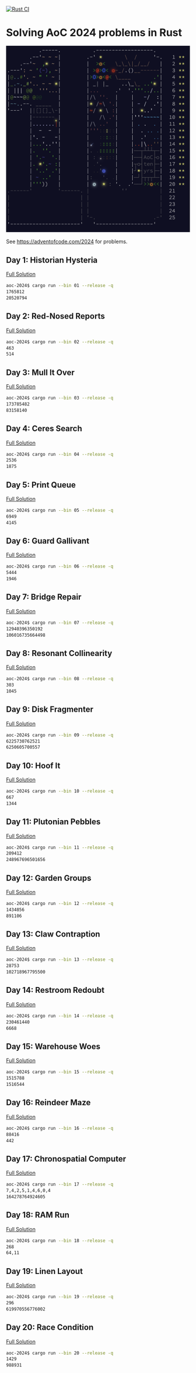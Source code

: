 [![Rust CI](https://github.com/DrearyLisper/aoc-2024/actions/workflows/rust.yml/badge.svg)](https://github.com/DrearyLisper/aoc-2024/actions/workflows/rust.yml)


# Solving AoC 2024 problems in Rust

![Logo](https://raw.githubusercontent.com/DrearyLisper/aoc-2024/main/images/logo.png)

See https://adventofcode.com/2024 for problems.

## Day 1: Historian Hysteria

[Full Solution](https://github.com/DrearyLisper/aoc-2024/tree/main/src/01/main.rs)

``` bash
aoc-2024$ cargo run --bin 01 --release -q
1765812
20520794
```

## Day 2: Red-Nosed Reports

[Full Solution](https://github.com/DrearyLisper/aoc-2024/tree/main/src/02/main.rs)

``` bash
aoc-2024$ cargo run --bin 02 --release -q
463
514
```

## Day 3: Mull It Over

[Full Solution](https://github.com/DrearyLisper/aoc-2024/tree/main/src/03/main.rs)

``` bash
aoc-2024$ cargo run --bin 03 --release -q
173785482
83158140
```

## Day 4: Ceres Search

[Full Solution](https://github.com/DrearyLisper/aoc-2024/tree/main/src/04/main.rs)

``` bash
aoc-2024$ cargo run --bin 04 --release -q
2536
1875
```

## Day 5: Print Queue
[Full Solution](https://github.com/DrearyLisper/aoc-2024/tree/main/src/05/main.rs)

``` bash
aoc-2024$ cargo run --bin 05 --release -q
6949
4145
```

## Day 6: Guard Gallivant
[Full Solution](https://github.com/DrearyLisper/aoc-2024/tree/main/src/06/main.rs)

``` bash
aoc-2024$ cargo run --bin 06 --release -q
5444
1946
```

## Day 7: Bridge Repair
[Full Solution](https://github.com/DrearyLisper/aoc-2024/tree/main/src/07/main.rs)

``` bash
aoc-2024$ cargo run --bin 07 --release -q
12940396350192
106016735664498
```

## Day 8: Resonant Collinearity
[Full Solution](https://github.com/DrearyLisper/aoc-2024/tree/main/src/08/main.rs)

``` bash
aoc-2024$ cargo run --bin 08 --release -q
303
1045
```

## Day 9: Disk Fragmenter
[Full Solution](https://github.com/DrearyLisper/aoc-2024/tree/main/src/09/main.rs)

``` bash
aoc-2024$ cargo run --bin 09 --release -q
6225730762521
6250605700557
```

## Day 10: Hoof It
[Full Solution](https://github.com/DrearyLisper/aoc-2024/tree/main/src/10/main.rs)

``` bash
aoc-2024$ cargo run --bin 10 --release -q
667
1344
```

## Day 11: Plutonian Pebbles
[Full Solution](https://github.com/DrearyLisper/aoc-2024/tree/main/src/11/main.rs)

``` bash
aoc-2024$ cargo run --bin 11 --release -q
209412
248967696501656
```

## Day 12: Garden Groups
[Full Solution](https://github.com/DrearyLisper/aoc-2024/tree/main/src/12/main.rs)

``` bash
aoc-2024$ cargo run --bin 12 --release -q
1434856
891106
```

## Day 13: Claw Contraption
[Full Solution](https://github.com/DrearyLisper/aoc-2024/tree/main/src/13/main.rs)

``` bash
aoc-2024$ cargo run --bin 13 --release -q
28753
102718967795500
```


## Day 14: Restroom Redoubt
[Full Solution](https://github.com/DrearyLisper/aoc-2024/tree/main/src/14/main.rs)

``` bash
aoc-2024$ cargo run --bin 14 --release -q
230461440
6668
```

## Day 15: Warehouse Woes
[Full Solution](https://github.com/DrearyLisper/aoc-2024/tree/main/src/15/main.rs)

``` bash
aoc-2024$ cargo run --bin 15 --release -q 
1515788
1516544
```

## Day 16: Reindeer Maze
[Full Solution](https://github.com/DrearyLisper/aoc-2024/tree/main/src/16/main.rs)

``` bash
aoc-2024$ cargo run --bin 16 --release -q 
88416
442
```

## Day 17: Chronospatial Computer
[Full Solution](https://github.com/DrearyLisper/aoc-2024/tree/main/src/17/main.rs)

``` bash
aoc-2024$ cargo run --bin 17 --release -q 
7,4,2,5,1,4,6,0,4
164278764924605
```

## Day 18: RAM Run
[Full Solution](https://github.com/DrearyLisper/aoc-2024/tree/main/src/18/main.rs)

``` bash
aoc-2024$ cargo run --bin 18 --release -q
268
64,11
```

## Day 19: Linen Layout
[Full Solution](https://github.com/DrearyLisper/aoc-2024/tree/main/src/19/main.rs)

``` bash
aoc-2024$ cargo run --bin 19 --release -q 
296
619970556776002
```

## Day 20: Race Condition
[Full Solution](https://github.com/DrearyLisper/aoc-2024/tree/main/src/20/main.rs)

``` bash
aoc-2024$ cargo run --bin 20 --release -q
1429
988931
```
